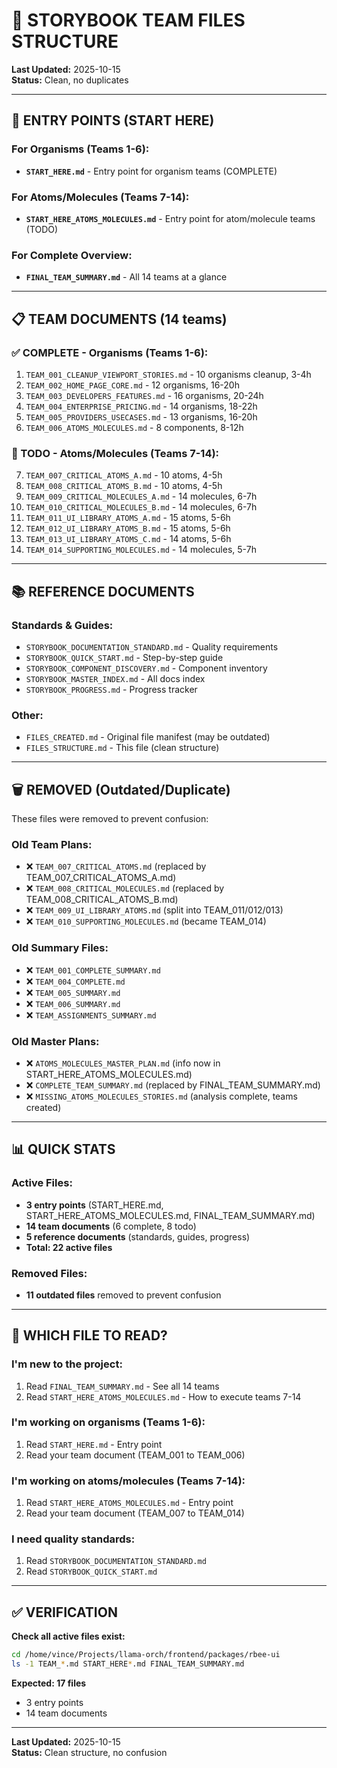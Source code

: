 # 📁 STORYBOOK TEAM FILES STRUCTURE

**Last Updated:** 2025-10-15  
**Status:** Clean, no duplicates

---

## 🎯 ENTRY POINTS (START HERE)

### For Organisms (Teams 1-6):
- **`START_HERE.md`** - Entry point for organism teams (COMPLETE)

### For Atoms/Molecules (Teams 7-14):
- **`START_HERE_ATOMS_MOLECULES.md`** - Entry point for atom/molecule teams (TODO)

### For Complete Overview:
- **`FINAL_TEAM_SUMMARY.md`** - All 14 teams at a glance

---

## 📋 TEAM DOCUMENTS (14 teams)

### ✅ COMPLETE - Organisms (Teams 1-6):
1. `TEAM_001_CLEANUP_VIEWPORT_STORIES.md` - 10 organisms cleanup, 3-4h
2. `TEAM_002_HOME_PAGE_CORE.md` - 12 organisms, 16-20h
3. `TEAM_003_DEVELOPERS_FEATURES.md` - 16 organisms, 20-24h
4. `TEAM_004_ENTERPRISE_PRICING.md` - 14 organisms, 18-22h
5. `TEAM_005_PROVIDERS_USECASES.md` - 13 organisms, 16-20h
6. `TEAM_006_ATOMS_MOLECULES.md` - 8 components, 8-12h

### 🔴 TODO - Atoms/Molecules (Teams 7-14):
7. `TEAM_007_CRITICAL_ATOMS_A.md` - 10 atoms, 4-5h
8. `TEAM_008_CRITICAL_ATOMS_B.md` - 10 atoms, 4-5h
9. `TEAM_009_CRITICAL_MOLECULES_A.md` - 14 molecules, 6-7h
10. `TEAM_010_CRITICAL_MOLECULES_B.md` - 14 molecules, 6-7h
11. `TEAM_011_UI_LIBRARY_ATOMS_A.md` - 15 atoms, 5-6h
12. `TEAM_012_UI_LIBRARY_ATOMS_B.md` - 15 atoms, 5-6h
13. `TEAM_013_UI_LIBRARY_ATOMS_C.md` - 14 atoms, 5-6h
14. `TEAM_014_SUPPORTING_MOLECULES.md` - 14 molecules, 5-7h

---

## 📚 REFERENCE DOCUMENTS

### Standards & Guides:
- `STORYBOOK_DOCUMENTATION_STANDARD.md` - Quality requirements
- `STORYBOOK_QUICK_START.md` - Step-by-step guide
- `STORYBOOK_COMPONENT_DISCOVERY.md` - Component inventory
- `STORYBOOK_MASTER_INDEX.md` - All docs index
- `STORYBOOK_PROGRESS.md` - Progress tracker

### Other:
- `FILES_CREATED.md` - Original file manifest (may be outdated)
- `FILES_STRUCTURE.md` - This file (clean structure)

---

## 🗑️ REMOVED (Outdated/Duplicate)

These files were removed to prevent confusion:

### Old Team Plans:
- ❌ `TEAM_007_CRITICAL_ATOMS.md` (replaced by TEAM_007_CRITICAL_ATOMS_A.md)
- ❌ `TEAM_008_CRITICAL_MOLECULES.md` (replaced by TEAM_008_CRITICAL_ATOMS_B.md)
- ❌ `TEAM_009_UI_LIBRARY_ATOMS.md` (split into TEAM_011/012/013)
- ❌ `TEAM_010_SUPPORTING_MOLECULES.md` (became TEAM_014)

### Old Summary Files:
- ❌ `TEAM_001_COMPLETE_SUMMARY.md`
- ❌ `TEAM_004_COMPLETE.md`
- ❌ `TEAM_005_SUMMARY.md`
- ❌ `TEAM_006_SUMMARY.md`
- ❌ `TEAM_ASSIGNMENTS_SUMMARY.md`

### Old Master Plans:
- ❌ `ATOMS_MOLECULES_MASTER_PLAN.md` (info now in START_HERE_ATOMS_MOLECULES.md)
- ❌ `COMPLETE_TEAM_SUMMARY.md` (replaced by FINAL_TEAM_SUMMARY.md)
- ❌ `MISSING_ATOMS_MOLECULES_STORIES.md` (analysis complete, teams created)

---

## 📊 QUICK STATS

### Active Files:
- **3 entry points** (START_HERE.md, START_HERE_ATOMS_MOLECULES.md, FINAL_TEAM_SUMMARY.md)
- **14 team documents** (6 complete, 8 todo)
- **5 reference documents** (standards, guides, progress)
- **Total: 22 active files**

### Removed Files:
- **11 outdated files** removed to prevent confusion

---

## 🎯 WHICH FILE TO READ?

### I'm new to the project:
1. Read `FINAL_TEAM_SUMMARY.md` - See all 14 teams
2. Read `START_HERE_ATOMS_MOLECULES.md` - How to execute teams 7-14

### I'm working on organisms (Teams 1-6):
1. Read `START_HERE.md` - Entry point
2. Read your team document (TEAM_001 to TEAM_006)

### I'm working on atoms/molecules (Teams 7-14):
1. Read `START_HERE_ATOMS_MOLECULES.md` - Entry point
2. Read your team document (TEAM_007 to TEAM_014)

### I need quality standards:
1. Read `STORYBOOK_DOCUMENTATION_STANDARD.md`
2. Read `STORYBOOK_QUICK_START.md`

---

## ✅ VERIFICATION

**Check all active files exist:**
```bash
cd /home/vince/Projects/llama-orch/frontend/packages/rbee-ui
ls -1 TEAM_*.md START_HERE*.md FINAL_TEAM_SUMMARY.md
```

**Expected: 17 files**
- 3 entry points
- 14 team documents

---

**Last Updated:** 2025-10-15  
**Status:** Clean structure, no confusion
